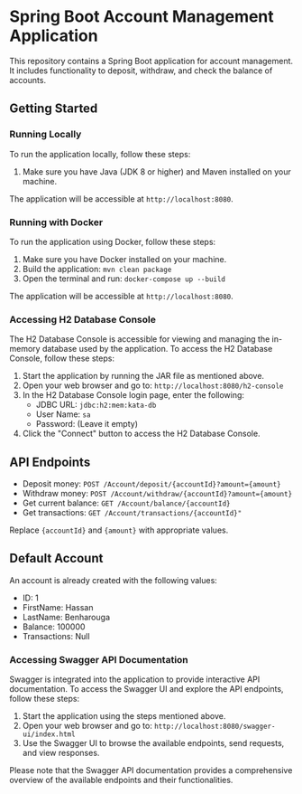 # Spring Boot Account Management Application

This repository contains a Spring Boot application for account management. It includes functionality to deposit, withdraw, and check the balance of accounts.

## Getting Started

### Running Locally

To run the application locally, follow these steps:

1. Make sure you have Java (JDK 8 or higher) and Maven installed on your machine.

The application will be accessible at `http://localhost:8080`.

### Running with Docker

To run the application using Docker, follow these steps:

1. Make sure you have Docker installed on your machine.
2. Build the application: `mvn clean package`
3. Open the terminal and run: `docker-compose up --build`

The application will be accessible at `http://localhost:8080`.

### Accessing H2 Database Console

The H2 Database Console is accessible for viewing and managing the in-memory database used by the application. To access the H2 Database Console, follow these steps:

1. Start the application by running the JAR file as mentioned above.
2. Open your web browser and go to: `http://localhost:8080/h2-console`
3. In the H2 Database Console login page, enter the following:
    - JDBC URL: `jdbc:h2:mem:kata-db`
    - User Name: `sa`
    - Password: (Leave it empty)
4. Click the "Connect" button to access the H2 Database Console.

## API Endpoints

- Deposit money: `POST /Account/deposit/{accountId}?amount={amount}`
- Withdraw money: `POST /Account/withdraw/{accountId}?amount={amount}`
- Get current balance: `GET /Account/balance/{accountId}`
- Get transactions: `GET /Account/transactions/{accountId}"`

Replace `{accountId}` and `{amount}` with appropriate values.

## Default Account

An account is already created with the following values:
- ID: 1
- FirstName: Hassan
- LastName: Benharouga
- Balance: 100000
- Transactions: Null

### Accessing Swagger API Documentation

Swagger is integrated into the application to provide interactive API documentation. To access the Swagger UI and explore the API endpoints, follow these steps:

1. Start the application using the steps mentioned above.
2. Open your web browser and go to: `http://localhost:8080/swagger-ui/index.html`
3. Use the Swagger UI to browse the available endpoints, send requests, and view responses.

Please note that the Swagger API documentation provides a comprehensive overview of the available endpoints and their functionalities.

